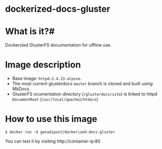 # dockerized-docs-gluster

# What is it?#
Dockerzied GlusterFS documentation for offline use.

# Image description #
- Base image: `httpd:2.4.23-alpine`.
- The most current glusterdocs `master` branch is cloned and built using MkDocs.
- GlusterFS ocumentation directory (`/glusterdocs/site`) is linked to httpd `DocumentRoot` (`/usr/local/apache2/htdocs`)  

# How to use this image #

```console
$ docker run -d genadipost/dockerized-docs-gluster

```

You can test it by visiting http://container-ip:80
